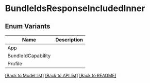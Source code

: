 # BundleIdsResponseIncludedInner

## Enum Variants

| Name | Description |
|---- | -----|
| App |  |
| BundleIdCapability |  |
| Profile |  |

[[Back to Model list]](../README.md#documentation-for-models) [[Back to API list]](../README.md#documentation-for-api-endpoints) [[Back to README]](../README.md)


